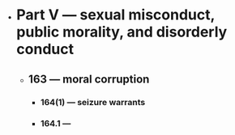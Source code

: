 - # Part V — sexual misconduct, public morality, and disorderly conduct
	- ## 163 — moral corruption
		- ### 164(1) — seizure warrants
		- ### 164.1 —